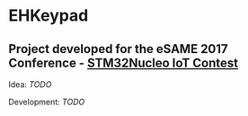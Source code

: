# EHKeypad
## Project developed for the eSAME 2017 Conference - [STM32Nucleo IoT Contest](http://www.esame-conference.org/program/stm32-iot-contest-2017/)

Idea: *TODO*

Development: *TODO*

